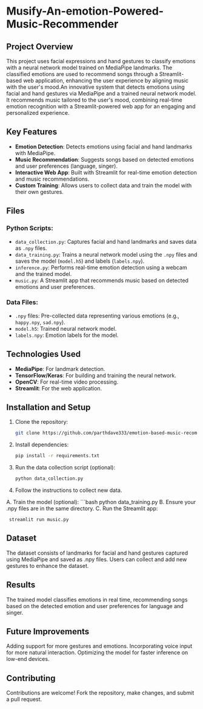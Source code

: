 # Musify-An-emotion-Powered-Music-Recommender

## Project Overview
This project uses facial expressions and hand gestures to classify emotions with a neural network model trained on MediaPipe landmarks. The classified emotions are used to recommend songs through a Streamlit-based web application, enhancing the user experience by aligning music with the user's mood.An innovative system that detects emotions using facial and hand gestures via MediaPipe and a trained neural network model. It recommends music tailored to the user's mood, combining real-time emotion recognition with a Streamlit-powered web app for an engaging and personalized experience.

## Key Features
- **Emotion Detection**: Detects emotions using facial and hand landmarks with MediaPipe.
- **Music Recommendation**: Suggests songs based on detected emotions and user preferences (language, singer).
- **Interactive Web App**: Built with Streamlit for real-time emotion detection and music recommendations.
- **Custom Training**: Allows users to collect data and train the model with their own gestures.

## Files
### Python Scripts:
- `data_collection.py`: Captures facial and hand landmarks and saves data as `.npy` files.
- `data_training.py`: Trains a neural network model using the `.npy` files and saves the model (`model.h5`) and labels (`labels.npy`).
- `inference.py`: Performs real-time emotion detection using a webcam and the trained model.
- `music.py`: A Streamlit app that recommends music based on detected emotions and user preferences.

### Data Files:
- `.npy` files: Pre-collected data representing various emotions (e.g., `happy.npy`, `sad.npy`).
- `model.h5`: Trained neural network model.
- `labels.npy`: Emotion labels for the model.

## Technologies Used
- **MediaPipe**: For landmark detection.
- **TensorFlow/Keras**: For building and training the neural network.
- **OpenCV**: For real-time video processing.
- **Streamlit**: For the web application.

## Installation and Setup
1. Clone the repository:
   ```bash
   git clone https://github.com/parthdave333/emotion-based-music-recommendation.git

2. Install dependencies:
   ```bash
   pip install -r requirements.txt

3. Run the data collection script (optional):
   ```bash
   python data_collection.py

4. Follow the instructions to collect new data.


  A. Train the model (optional):
     ```bash
     python data_training.py
  B. Ensure your .npy files are in the same directory.
  C. Run the Streamlit app:
  
     streamlit run music.py

## Dataset
The dataset consists of landmarks for facial and hand gestures captured using MediaPipe and saved as .npy files. Users can collect and add new gestures to enhance the dataset.

## Results
The trained model classifies emotions in real time, recommending songs based on the detected emotion and user preferences for language and singer.

## Future Improvements
Adding support for more gestures and emotions.
Incorporating voice input for more natural interaction.
Optimizing the model for faster inference on low-end devices.

## Contributing
Contributions are welcome! Fork the repository, make changes, and submit a pull request.
